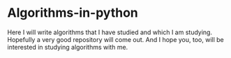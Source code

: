 # Algorithms-in-python
Here I will write algorithms that I have studied and which I am studying. Hopefully a very good repository will come out. And I hope you, too, will be interested in studying algorithms with me.
